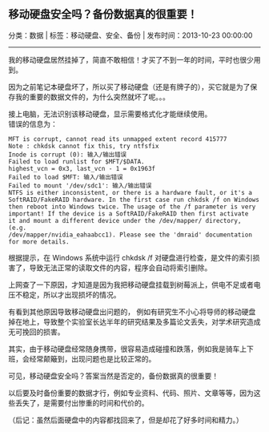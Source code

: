 ## 移动硬盘安全吗？备份数据真的很重要！

分类：数据 | 标签：移动硬盘、安全、备份 | 发布时间：2013-10-23 00:00:00

___

我的移动硬盘居然挂掉了，简直不敢相信！才买了不到一年的时间，平时也很少用到。

因为之前笔记本硬盘坏了，所以买了移动硬盘（还是有牌子的），买它就是为了保存我的重要的数据文件的，为什么突然就坏了呢。。。

接上电脑，无法识别该移动硬盘，显示需要格式化才能继续使用。  
错误的信息为：

	MFT is corrupt, cannot read its unmapped extent record 415777
	Note : chkdsk cannot fix this, try ntfsfix
	Inode is corrupt (0): 输入/输出错误
	Failed to load runlist for $MFT/$DATA.
	highest_vcn = 0x3, last_vcn - 1 = 0x1963f
	Failed to load $MFT: 输入/输出错误
	Failed to mount '/dev/sdc1': 输入/输出错误
	NTFS is either inconsistent, or there is a hardware fault, or it's a
	SoftRAID/FakeRAID hardware. In the first case run chkdsk /f on Windows
	then reboot into Windows twice. The usage of the /f parameter is very
	important! If the device is a SoftRAID/FakeRAID then first activate
	it and mount a different device under the /dev/mapper/ directory, (e.g.
	/dev/mapper/nvidia_eahaabcc1). Please see the 'dmraid' documentation
	for more details.

根据提示，在 Windows 系统中运行 chkdsk /f 对硬盘进行检查，是文件的索引损害了，导致无法正常的读取文件的内容，程序会自动将索引删除。

上网查了一下原因，才知道是因为我把移动硬盘挂载到树莓派上，供电不足或者电压不稳定，所以才出现损坏的情况。

有看到其他原因导致移动硬盘出问题的，
例如有研究生不小心将导师的移动硬盘掉在地上，导致整个实验室长达半年的研究结果及多篇论文丢失，对学术研究造成无可挽回的损害。

其实，由于移动硬盘经常随身携带，很容易造成碰撞和跌落，例如我是骑车上下班，会经常颠簸到，出现问题也是比较正常的。

可见，移动硬盘安全吗？答案当然是否定的，备份数据真的很重要！

以后要及时备份重要的数据才行，例如专业资料、代码、照片、文章等等，因为这些丢失了，是需要付出惨重的时间和代价的。

（后记：虽然后面硬盘中的内容都找回来了，但是却花了好多时间和精力。）